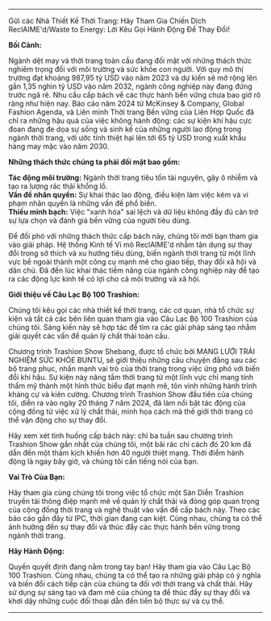 ---

Gửi các Nhà Thiết Kế Thời Trang: Hãy Tham Gia Chiến Dịch ReclAIME'd/Waste to Energy: Lời Kêu Gọi Hành Động Để Thay Đổi!

**Bối Cảnh:**

Ngành dệt may và thời trang toàn cầu đang đối mặt với những thách thức nghiêm trọng đối với môi trường và sức khỏe con người. Với quy mô thị trường đạt khoảng 987,95 tỷ USD vào năm 2023 và dự kiến sẽ mở rộng lên gần 1,35 nghìn tỷ USD vào năm 2032, ngành công nghiệp này đang đứng trước ngã rẽ. Nhu cầu cấp bách về các thực hành bền vững chưa bao giờ rõ ràng như hiện nay. Báo cáo năm 2024 từ McKinsey & Company, Global Fashion Agenda, và Liên minh Thời trang Bền vững của Liên Hợp Quốc đã chỉ ra những hậu quả của việc không hành động: các sự kiện khí hậu cực đoan đang đe dọa sự sống và sinh kế của những người lao động trong ngành thời trang, với ước tính thiệt hại lên tới 65 tỷ USD trong xuất khẩu hàng may mặc vào năm 2030.

**Những thách thức chúng ta phải đối mặt bao gồm:**

**Tác động môi trường:** Ngành thời trang tiêu tốn tài nguyên, gây ô nhiễm và tạo ra lượng rác thải khổng lồ.  
**Vấn đề nhân quyền:** Sự khai thác lao động, điều kiện làm việc kém và vi phạm nhân quyền là những vấn đề phổ biến.  
**Thiếu minh bạch:** Việc "xanh hóa" sai lệch và dữ liệu không đầy đủ cản trở sự lựa chọn và đánh giá bền vững của người tiêu dùng.

Để đối phó với những thách thức cấp bách này, chúng tôi mời bạn tham gia vào giải pháp. Hệ thống Kinh tế Vi mô ReclAIME'd nhằm tận dụng sự thay đổi trong sở thích và xu hướng tiêu dùng, biến ngành thời trang từ một lĩnh vực bề ngoài thành một công cụ mạnh mẽ cho giao tiếp, thay đổi xã hội và dân chủ. Đã đến lúc khai thác tiềm năng của ngành công nghiệp này để tạo ra các động lực kinh tế có lợi cho cả môi trường và xã hội.

**Giới thiệu về Câu Lạc Bộ 100 Trashion:**

Chúng tôi kêu gọi các nhà thiết kế thời trang, các cơ quan, nhà tổ chức sự kiện và tất cả các bên liên quan tham gia vào Câu Lạc Bộ 100 Trashion của chúng tôi. Sáng kiến này sẽ hợp tác để tìm ra các giải pháp sáng tạo nhằm giải quyết các vấn đề quản lý chất thải toàn cầu.

Chương trình Trashion Show Shebang, được tổ chức bởi MẠNG LƯỚI TRẢI NGHIỆM SỨC KHỎE BUNTU, sẽ giới thiệu những câu chuyện đằng sau các bộ trang phục, nhấn mạnh vai trò của thời trang trong việc ứng phó với biến đổi khí hậu. Sự kiện này nâng tầm thời trang từ một lĩnh vực chỉ mang tính thẩm mỹ thành một hình thức biểu đạt mạnh mẽ, tôn vinh những hành trình kháng cự và kiên cường. Chương trình Trashion Show đầu tiên của chúng tôi, diễn ra vào ngày 20 tháng 7 năm 2024, đã làm nổi bật tác động của cộng đồng từ việc xử lý chất thải, minh họa cách mà thế giới thời trang có thể vận động cho sự thay đổi.

Hãy xem xét tình huống cấp bách này: chỉ ba tuần sau chương trình Trashion Show gần nhất của chúng tôi, một bãi rác chỉ cách đó 20 km đã dẫn đến một thảm kịch khiến hơn 40 người thiệt mạng. Thời điểm hành động là ngay bây giờ, và chúng tôi cần tiếng nói của bạn.

**Vai Trò Của Bạn:**

Hãy tham gia cùng chúng tôi trong việc tổ chức một Sàn Diễn Trashion truyền tải thông điệp mạnh mẽ về quản lý chất thải và đóng góp quan trọng của cộng đồng thời trang và nghệ thuật vào vấn đề cấp bách này. Theo các báo cáo gần đây từ IPC, thời gian đang cạn kiệt. Cùng nhau, chúng ta có thể ảnh hưởng đến sự thay đổi và thúc đẩy các thực hành bền vững trong ngành thời trang.

**Hãy Hành Động:**

Quyền quyết định đang nằm trong tay bạn! Hãy tham gia vào Câu Lạc Bộ 100 Trashion. Cùng nhau, chúng ta có thể tạo ra những giải pháp có ý nghĩa và biến đổi cách tiếp cận của chúng ta đối với thời trang và chất thải. Hãy sử dụng sự sáng tạo và đam mê của chúng ta để thúc đẩy sự thay đổi và khơi dậy những cuộc đối thoại dẫn đến tiến bộ thực sự và cụ thể.

---